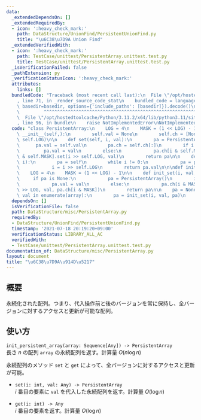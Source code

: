 ```yaml
---
data:
  _extendedDependsOn: []
  _extendedRequiredBy:
  - icon: ':heavy_check_mark:'
    path: DataStructure/UnionFind/PersistentUnionFind.py
    title: "\u6C38\u7D9A Union Find"
  _extendedVerifiedWith:
  - icon: ':heavy_check_mark:'
    path: TestCase/unittest/PersistentArray.unittest.test.py
    title: TestCase/unittest/PersistentArray.unittest.test.py
  _isVerificationFailed: false
  _pathExtension: py
  _verificationStatusIcon: ':heavy_check_mark:'
  attributes:
    links: []
  bundledCode: "Traceback (most recent call last):\n  File \"/opt/hostedtoolcache/Python/3.11.2/x64/lib/python3.11/site-packages/onlinejudge_verify/documentation/build.py\"\
    , line 71, in _render_source_code_stat\n    bundled_code = language.bundle(stat.path,\
    \ basedir=basedir, options={'include_paths': [basedir]}).decode()\n          \
    \         ^^^^^^^^^^^^^^^^^^^^^^^^^^^^^^^^^^^^^^^^^^^^^^^^^^^^^^^^^^^^^^^^^^^^^^^^^^^^^^^^^\n\
    \  File \"/opt/hostedtoolcache/Python/3.11.2/x64/lib/python3.11/site-packages/onlinejudge_verify/languages/python.py\"\
    , line 96, in bundle\n    raise NotImplementedError\nNotImplementedError\n"
  code: "class PersistentArray:\n    LOG = 4\n    MASK = (1 << LOG) - 1\n\n    def\
    \ __init__(self,):\n        self.val = None\n        self.ch = [None] * (1 <<\
    \ self.LOG)\n\n    def set(self, i, val):\n        pa = PersistentArray()\n  \
    \      pa.val = self.val\n        pa.ch = self.ch[:]\n        if i == 0:\n   \
    \         pa.val = val\n        else:\n            pa.ch[i & self.MASK] = pa.ch[i\
    \ & self.MASK].set(i >> self.LOG, val)\n        return pa\n\n    def get(self,\
    \ i):\n        pa = self\n        while i != 0:\n            pa = pa.ch[i & self.MASK]\n\
    \            i = i >> self.LOG\n        return pa.val\n\n\ndef init_persistent_array(array):\n\
    \    LOG = 4\n    MASK = (1 << LOG) - 1\n\n    def init_set(i, val, pa):\n   \
    \     if pa is None:\n            pa = PersistentArray()\n        if i == 0:\n\
    \            pa.val = val\n        else:\n            pa.ch[i & MASK] = init_set(i\
    \ >> LOG, val, pa.ch[i & MASK])\n        return pa\n\n    pa = None\n    for i,\
    \ val in enumerate(array):\n        pa = init_set(i, val, pa)\n    return pa\n"
  dependsOn: []
  isVerificationFile: false
  path: DataStructure/misc/PersistentArray.py
  requiredBy:
  - DataStructure/UnionFind/PersistentUnionFind.py
  timestamp: '2021-07-18 20:19:20+09:00'
  verificationStatus: LIBRARY_ALL_AC
  verifiedWith:
  - TestCase/unittest/PersistentArray.unittest.test.py
documentation_of: DataStructure/misc/PersistentArray.py
layout: document
title: "\u6C38\u7D9A\u914D\u5217"
---
```


## 概要
永続化された配列。つまり、代入操作前と後のバージョンを常に保持し、全バージョンに対するアクセスと更新が可能な配列。

## 使い方
`init_persistent_array(array: Sequence[Any]) -> PersistentArray`  
長さ $n$ の配列 `array` の永続配列を返す。計算量 $O(n \log n)$

永続配列のメソッド `set` と `get` によって、全バージョンに対するアクセスと更新が可能。

- `set(i: int, val: Any) -> PersistentArray`  
$i$ 番目の要素に `val` を代入した永続配列を返す。計算量 $O(\log n)$

- `get(i: int) -> Any`  
$i$ 番目の要素を返す。計算量 $O(\log n)$
